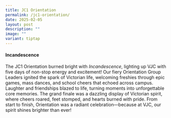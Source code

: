 ```yaml
---
title: JC1 Orientation
permalink: /jc1-orientation/
date: 2025-02-05
layout: post
description: ""
image: ""
variant: tiptap
---
```

<h4><strong>Incandescence</strong></h4>
<p>The JC1 Orientation burned bright with <em>Incandescence</em>, lighting
up VJC with five days of non-stop energy and excitement! Our fiery Orientation
Group Leaders ignited the spark of Victorian life, welcoming freshies through
epic games, mass dances, and school cheers that echoed across campus. Laughter
and friendships blazed to life, turning moments into unforgettable core
memories. The grand finale was a dazzling display of Victorian spirit,
where cheers roared, feet stomped, and hearts burned with pride. From start
to finish, Orientation was a radiant celebration—because at VJC, our spirit
shines brighter than ever!</p>